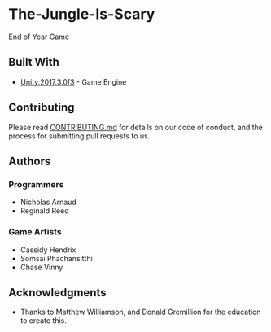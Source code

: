 # The-Jungle-Is-Scary
End of Year Game

## Built With

* [Unity.2017.3.0f3](https://unity3d.com/get-unity/download/archive?_ga=2.16856240.869838989.1520466756-485344397.1507214877) - Game Engine

## Contributing

Please read [CONTRIBUTING.md](https://github.com/NicholasArnaud/The-Jungle-Is-Scary/blob/master/CONTRIBUTING.md) for details on our code of conduct, and the process for submitting pull requests to us.

## Authors

### Programmers
  * Nicholas Arnaud
  * Reginald Reed
### Game Artists
  * Cassidy Hendrix
  * Somsai Phachansitthi
  * Chase Vinny
  
## Acknowledgments
* Thanks to Matthew Williamson, and Donald Gremillion for the education to create this.
